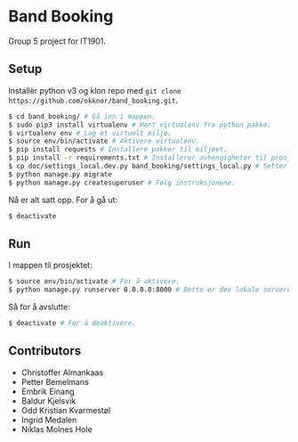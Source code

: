 Band Booking
============

Group 5 project for IT1901.

## Setup

Installèr python v3 og klon repo med `git clone https://github.com/okknor/band_booking.git`.

```bash
$ cd band_booking/ # Gå inn i mappen.
$ sudo pip3 install virtualenv # Hent virtualenv fra python pakke.
$ virtualenv env # Lag et virtuelt miljø.
$ source env/bin/activate # Aktivere virtualenv.
$ pip install requests # Installere pakker til miljøet.
$ pip install -r requirements.txt # Installerer avhengigheter til prosjektet.
$ cp doc/settings_local.dev.py band_booking/settings_local.py # Setter instillinger for et utviklingsmiljø (for windows erstatt cp med copy)
$ python manage.py migrate
$ python manage.py createsuperuser # Følg instruksjonene.
```

Nå er alt satt opp. For å gå ut:

```bash
$ deactivate
```

## Run

I mappen til prosjektet:

```bash
$ source env/bin/activate # For å aktivere.
$ python manage.py runserver 0.0.0.0:8000 # Dette er den lokale serveren på http://localhost:8000
```

Så for å avslutte:

```bash
$ deactivate # For å deaktivere.
```

## Contributors

* Christoffer Almankaas
* Petter Bemelmans
* Embrik Einang
* Baldur Kjelsvik
* Odd Kristian Kvarmestøl
* Ingrid Medalen
* Niklas Molnes Hole

